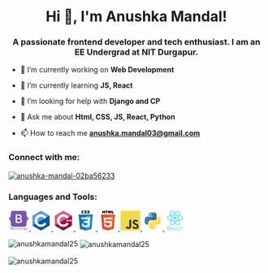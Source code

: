 <h1 align="center">Hi 👋, I'm Anushka Mandal!</h1>
<h3 align="center">A passionate frontend developer and tech enthusiast. I am an EE Undergrad at NIT Durgapur.</h3>

- 🔭 I’m currently working on **Web Development**

- 🌱 I’m currently learning **JS, React**

- 🤝 I’m looking for help with **Django and CP**

- 💬 Ask me about **Html, CSS, JS, React, Python**

- 📫 How to reach me **anushka.mandal03@gmail.com**

<h3 align="left">Connect with me:</h3>
<p align="left">
<a href="https://linkedin.com/in/anushka-mandal-02ba56233" target="blank"><img align="center" src="https://raw.githubusercontent.com/rahuldkjain/github-profile-readme-generator/master/src/images/icons/Social/linked-in-alt.svg" alt="anushka-mandal-02ba56233" height="30" width="40" /></a>
</p>

<h3 align="left">Languages and Tools:</h3>
<p align="left"> <a href="https://getbootstrap.com" target="_blank" rel="noreferrer"> <img src="https://raw.githubusercontent.com/devicons/devicon/master/icons/bootstrap/bootstrap-plain-wordmark.svg" alt="bootstrap" width="40" height="40"/> </a> <a href="https://www.cprogramming.com/" target="_blank" rel="noreferrer"> <img src="https://raw.githubusercontent.com/devicons/devicon/master/icons/c/c-original.svg" alt="c" width="40" height="40"/> </a> <a href="https://www.w3schools.com/cpp/" target="_blank" rel="noreferrer"> <img src="https://raw.githubusercontent.com/devicons/devicon/master/icons/cplusplus/cplusplus-original.svg" alt="cplusplus" width="40" height="40"/> </a> <a href="https://www.w3schools.com/css/" target="_blank" rel="noreferrer"> <img src="https://raw.githubusercontent.com/devicons/devicon/master/icons/css3/css3-original-wordmark.svg" alt="css3" width="40" height="40"/> </a> <a href="https://www.w3.org/html/" target="_blank" rel="noreferrer"> <img src="https://raw.githubusercontent.com/devicons/devicon/master/icons/html5/html5-original-wordmark.svg" alt="html5" width="40" height="40"/> </a> <a href="https://developer.mozilla.org/en-US/docs/Web/JavaScript" target="_blank" rel="noreferrer"> <img src="https://raw.githubusercontent.com/devicons/devicon/master/icons/javascript/javascript-original.svg" alt="javascript" width="40" height="40"/> </a> <a href="https://www.python.org" target="_blank" rel="noreferrer"> <img src="https://raw.githubusercontent.com/devicons/devicon/master/icons/python/python-original.svg" alt="python" width="40" height="40"/> </a> <a href="https://reactjs.org/" target="_blank" rel="noreferrer"> <img src="https://raw.githubusercontent.com/devicons/devicon/master/icons/react/react-original-wordmark.svg" alt="react" width="40" height="40"/> </a> </p>

<p><img align="left" src="https://github-readme-stats.vercel.app/api/top-langs?username=anushkamandal25&show_icons=true&locale=en&layout=compact" alt="anushkamandal25" /></p>

<p>&nbsp;<img align="center" src="https://github-readme-stats.vercel.app/api?username=anushkamandal25&show_icons=true&locale=en" alt="anushkamandal25" /></p>

<p><img align="center" src="https://github-readme-streak-stats.herokuapp.com/?user=anushkamandal25&" alt="anushkamandal25" /></p>
